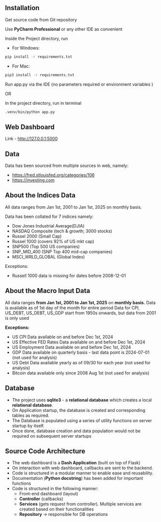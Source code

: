 ## Installation

Get source code from Git repository

Use **PyCharm Professional** or any other IDE as convenient

Inside the Project directory, run
- For Windows:

```bash 
pip install -r requirements.txt 
```

- For Mac: 

```bash 
pip3 install -r requirements.txt 
```

Run app.py via the IDE (no parameters required or environment variables )

OR

In the project directory, run in terminal
```bash 
.venv/bin/python app.py 
``` 

## Web Dashboard

Link - http://127.0.0.1:5000

## Data
Data has been sourced from multiple sources in web, namely:
- https://fred.stlouisfed.org/categories/106
- https://investing.com

## About the Indices Data
All data ranges from Jan 1st, 2001 to Jan 1st, 2025 on monthly basis. 

Data has been collated for 7 indices namely:
- Dow Jones Industrial Average(DJIA)
- NASDAQ Composite (tech & growth; 3000 stocks)
- Russel 2000 (Small Cap)
- Russel 1000 (covers 92% of US mkt cap)
- SNP500 (Top 500 US companies)
- SNP_MID_400 (SNP Top 400 mid-cap companies)
- MSCI_WRLD_GLOBAL (Global Index)

Exceptions:
- Russell 1000 data is missing for dates before 2008-12-01


## About the Macro Input Data

All data ranges **from Jan 1st, 2001 to Jan 1st, 2025** on **monthly basis.** 
Data is available as of 1st day of the month for entire period
Data for CPI, US_DEBT, US_DEBT, US_GDP start from 1950s onwards, but data from 2001 is only used

**Exceptions:**
- US CPI Data available on and before Dec 1st, 2024
- US Effective FED Rates Data available on and before Dec 1st, 2024
- US Employment Data available on and before Dec 1st, 2024
- GDP Data available on quarterly basis - last data point is 2024-07-01 (not used for analysis)
- US Debt Data available yearly as of 09/30 for each year (not used for analysis)
- Bitcoin data available only since 2008 Aug 1st (not used for analysis)

## Database
- The project uses **sqlite3** - a **relational database** which creates a local **relational database**.
- On Application startup, the database is created and corresponding tables as required.
- The Database is populated using a series of utility functions on server startup by itself.
- Once done, database creation and data population would not be required on subsequent server startups

## Source Code Architecture
- The web dashboard is a **Dash Application** (built on top of Flask)
- On interaction with web dashboard, callbacks are sent to the backend.
- Code is structured in a modular manner to enable ease and reusability.
- Documentation (**Python docstring**) has been added for important functions
- Code is structured in the following manner:
  - Front-end dashboard (layout)
  - **Controller** (callbacks)
  - **Services** (gets request from controller). Multiple services are created based on their functionalities
  - **Repository** -> responsible for DB operations